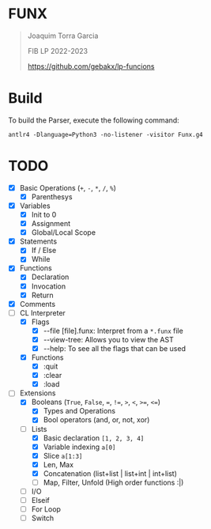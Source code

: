 # FUNX

> Joaquim Torra Garcia
>
> FIB LP 2022-2023
>
> https://github.com/gebakx/lp-funcions

# Build

To build the Parser, execute the following command:

```shell
antlr4 -Dlanguage=Python3 -no-listener -visitor Funx.g4
```

# TODO

- [x] Basic Operations (`+`, `-`, `*`, `/`, `%`)
  - [x] Parenthesys
- [x] Variables
  - [x] Init to 0
  - [x] Assignment
  - [x] Global/Local Scope
- [x] Statements
  - [x] If / Else
  - [x] While
- [x] Functions
  - [x] Declaration
  - [x] Invocation
  - [x] Return
- [x] Comments
- [ ] CL Interpreter
  - [x] Flags
    - [x] --file [file].funx: Interpret from a `*.funx` file
    - [x] --view-tree: Allows you to view the AST
    - [x] --help: To see all the flags that can be used
  - [x] Functions
    - [x] :quit
    - [x] :clear
    - [x] :load
- [ ] Extensions
  - [x] Booleans (`True`, `False`, `=`, `!=`, `>`, `<`, `>=`, `<=`)
    - [x] Types and Operations
    - [x] Bool operators (and, or, not, xor)
  - [ ] Lists
    - [x] Basic declaration `[1, 2, 3, 4]`
    - [x] Variable indexing `a[0]`
    - [x] Slice `a[1:3]`
    - [x] Len, Max
    - [x] Concatenation (list+list | list+int | int+list)
    - [ ] Map, Filter, Unfold (High order functions :|)
  - [ ] I/O
  - [ ] Elseif
  - [ ] For Loop
  - [ ] Switch
